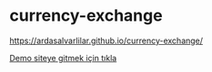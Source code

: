 # currency-exchange
https://ardasalvarlilar.github.io/currency-exchange/

<a href="https://ardasalvarlilar.github.io/currency-exchange/">Demo siteye gitmek için tıkla</a>
